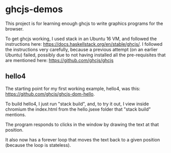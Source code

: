 # ghcjs-demos

This project is for learning enough ghcjs to write graphics programs for the browser.

To get ghcjs working, I used stack in an Ubuntu 16 VM, and followed the instructions here: https://docs.haskellstack.org/en/stable/ghcjs/.  I followed the instructions very carefully, because a previous attempt (on an earlier Ubuntu) failed, possibly due to not having installed all the pre-requisites that are mentioned here: https://github.com/ghcjs/ghcjs

## hello4

The starting point for my first working example, hello4, was this: https://github.com/ghcjs/ghcjs-dom-hello.

To build hello4, I just run "stack build", and, to try it out, I view inside chromium the index.html from the hello.jsexe folder that "stack build" mentions.

The program responds to clicks in the window by drawing the text at that position.

It also now has a forever loop that moves the text back to a given position (because the loop is stateless).
